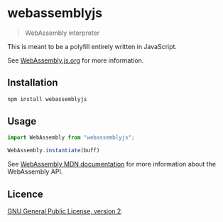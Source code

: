 # webassemblyjs

> WebAssembly interpreter

This is meant to be a polyfill entirely written in JavaScript.

See [WebAssembly.js.org](https://webassembly.js.org) for more information.

## Installation

```sh
npm install webassemblyjs
```

## Usage

```js
import WebAssembly from "webassemblyjs";

WebAssembly.instantiate(buff)
```

See [WebAssembly MDN documentation](https://developer.mozilla.org/en-US/docs/Web/JavaScript/Reference/Global_Objects/WebAssembly) for more information about the WebAssembly API.

## Licence

[GNU General Public License, version 2](https://www.gnu.org/licenses/old-licenses/gpl-2.0.en.html).
